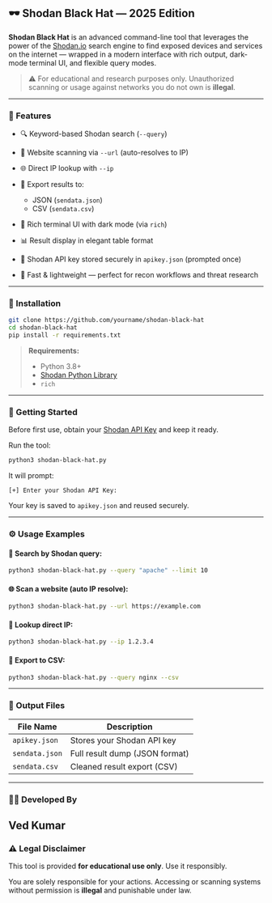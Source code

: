 ## 🕶️ Shodan Black Hat — 2025 Edition

**Shodan Black Hat** is an advanced command-line tool that leverages the power of the [Shodan.io](https://shodan.io) search engine to find exposed devices and services on the internet — wrapped in a modern interface with rich output, dark-mode terminal UI, and flexible query modes.

> ⚠️ For educational and research purposes only. Unauthorized scanning or usage against networks you do not own is **illegal**.

---

### 🧐 Features

* 🔍 Keyword-based Shodan search (`--query`)
* 🔗 Website scanning via `--url` (auto-resolves to IP)
* 🌐 Direct IP lookup with `--ip`
* 📄 Export results to:

  * JSON (`sendata.json`)
  * CSV (`sendata.csv`)
* 🎨 Rich terminal UI with dark mode (via `rich`)
* 📊 Result display in elegant table format
* 💾 Shodan API key stored securely in `apikey.json` (prompted once)
* 🚀 Fast & lightweight — perfect for recon workflows and threat research

---

### 💪 Installation

```bash
git clone https://github.com/yourname/shodan-black-hat
cd shodan-black-hat
pip install -r requirements.txt
```

> **Requirements:**
>
> * Python 3.8+
> * [Shodan Python Library](https://pypi.org/project/shodan/)
> * `rich`

---

### 🔐 Getting Started

Before first use, obtain your [Shodan API Key](https://account.shodan.io) and keep it ready.

Run the tool:

```bash
python3 shodan-black-hat.py
```

It will prompt:

```
[+] Enter your Shodan API Key:
```

Your key is saved to `apikey.json` and reused securely.

---

### ⚙️ Usage Examples

#### 🔎 Search by Shodan query:

```bash
python3 shodan-black-hat.py --query "apache" --limit 10
```

#### 🌐 Scan a website (auto IP resolve):

```bash
python3 shodan-black-hat.py --url https://example.com
```

#### 🧽 Lookup direct IP:

```bash
python3 shodan-black-hat.py --ip 1.2.3.4
```

#### 📄 Export to CSV:

```bash
python3 shodan-black-hat.py --query nginx --csv
```

---

### 📁 Output Files

| File Name      | Description                    |
| -------------- | ------------------------------ |
| `apikey.json`  | Stores your Shodan API key     |
| `sendata.json` | Full result dump (JSON format) |
| `sendata.csv`  | Cleaned result export (CSV)    |

---

### 🧑‍💻 Developed By

**Ved Kumar**
---

### ⚠️ Legal Disclaimer

This tool is provided **for educational use only**. Use it responsibly.

You are solely responsible for your actions. Accessing or scanning systems without permission is **illegal** and punishable under law.
